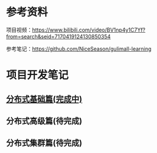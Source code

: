 # 参考资料

项目视频：https://www.bilibili.com/video/BV1np4y1C7Yf?from=search&seid=7170419124130850354

参考笔记：https://github.com/NiceSeason/gulimall-learning

# 项目开发笔记

## [分布式基础篇(完成中)](gulimail/分布式基础篇)

## 分布式高级篇(待完成)

## 分布式集群篇(待完成)

